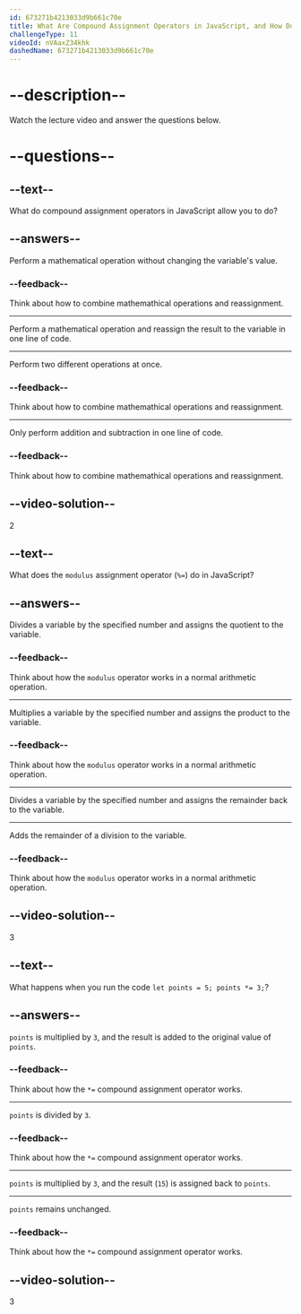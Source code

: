```yaml
---
id: 673271b4213033d9b661c70e
title: What Are Compound Assignment Operators in JavaScript, and How Do They Work?
challengeType: 11
videoId: nVAaxZ34khk
dashedName: 673271b4213033d9b661c70e
---
```


# --description--

Watch the lecture video and answer the questions below.

# --questions--

## --text--

What do compound assignment operators in JavaScript allow you to do?

## --answers--

Perform a mathematical operation without changing the variable's value.

### --feedback--

Think about how to combine mathemathical operations and reassignment.

---

Perform a mathematical operation and reassign the result to the variable in one line of code.

---

Perform two different operations at once.

### --feedback--

Think about how to combine mathemathical operations and reassignment.

---

Only perform addition and subtraction in one line of code.

### --feedback--

Think about how to combine mathemathical operations and reassignment.

## --video-solution--

2

## --text--

What does the `modulus` assignment operator (`%=`) do in JavaScript?

## --answers--

Divides a variable by the specified number and assigns the quotient to the variable.

### --feedback--

Think about how the `modulus` operator works in a normal arithmetic operation.

---

Multiplies a variable by the specified number and assigns the product to the variable.

### --feedback--

Think about how the `modulus` operator works in a normal arithmetic operation.

---

Divides a variable by the specified number and assigns the remainder back to the variable.

---

Adds the remainder of a division to the variable.

### --feedback--

Think about how the `modulus` operator works in a normal arithmetic operation.

## --video-solution--

3

## --text--

What happens when you run the code `let points = 5; points *= 3;`?

## --answers--

`points` is multiplied by `3`, and the result is added to the original value of `points`.

### --feedback--

Think about how the `*=` compound assignment operator works.

---

`points` is divided by `3`.

### --feedback--

Think about how the `*=` compound assignment operator works.

---

`points` is multiplied by `3`, and the result (`15`) is assigned back to `points`.

---

`points` remains unchanged.

### --feedback--

Think about how the `*=` compound assignment operator works.

## --video-solution--

3
